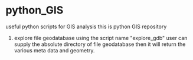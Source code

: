 # python_GIS
useful python scripts for GIS analysis
this is python GIS repository
1. explore file geodatabase using the script name "explore_gdb"
   user can supply the absolute directory of file geodatabase then it will return the various meta data and geometry.
